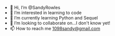- 👋 Hi, I’m @SandyRowles
- 👀 I’m interested in learning to code 
- 🌱 I’m currently learning Python and Sequel 
- 💞️ I’m looking to collaborate on...I don't know yet!
- 📫 How to reach me 1098sandy@gmail.com

<!---
SandyRowles/SandyRowles is a ✨ special ✨ repository because its `README.md` (this file) appears on your GitHub profile.
You can click the Preview link to take a look at your changes.
--->

